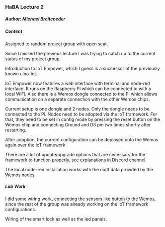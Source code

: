 ### HaBA Lecture 2

##### Author: Michael Breiteneder

##### Content

Assigned to random project group with open seat.

Since I missed the previous lecture I was trying to catch up to the current status of my project group.

Introduction to IoT Empower, which I guess is a successor of the previously known ulno-iot.

IoT Empower now features a web interface with terminal and node-red interface. It runs on the Raspberry Pi which can be connected to with a local WiFi. Also there is a Wemos dongle connected to the Pi which allows communication on a separate connection with the other Wemos chips.

Current setup is one dongle and 2 nodes. Only the dongle needs to be connected to the Pi. Nodes need to be adopted via the IoT framework. For that, they need to be set in config mode by pressing the reset button on the Wemos chip and connecting Ground and D3 pin two times shortly after restarting.

After adoption, the current configuration can be deployed onto the Wemos again over the IoT framework.

There are a lot of update/upgrade options that are necessary for the framework to function properly, see explanations in Discord channel.

The local node-red installation works with the mqtt data provided by the Wemos nodes.

##### Lab Work

I did some wiring work, connecting the sensors like button to the Wemos, since the rest of the group was already working on the IoT framework configurations.

Wiring of the smart lock as well as the led panels.
